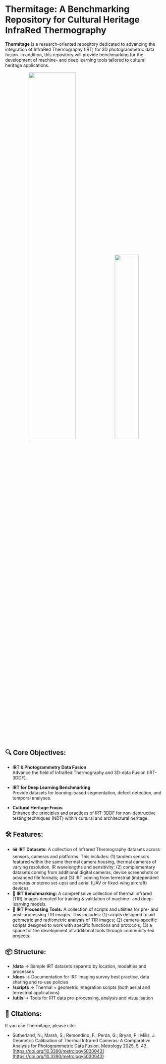 # Thermitage: A Benchmarking Repository for Cultural Heritage InfraRed Thermography

**Thermitage** is a research-oriented repository dedicated to advancing the integration of InfraRed Thermography (IRT) for 3D photogrammetric data fusion. In addition, this repository will provide benchmarking for the development of machine- and deep learning tools tailored to cultural heritage applications.

<p align="center">
  <img src="misc/GATE_VIS.gif" width="55%" />
  <img src="misc/GATE_TIR.gif" width="39%" />
</p>

## 🔍 Core Objectives:

- **IRT & Photogrammetry Data Fusion**  
  Advance the field of InfraRed Thermography and 3D-data Fusion (IRT-3DDF).

- **IRT for Deep Learning Benchmarking**  
  Provide datasets for learning-based segmentation, defect detection, and temporal analyses.

- **Cultural Heritage Focus**  
  Enhance the principles and practices of IRT-3DDF for non-destructive testing techniques (NDT) within cultural and architectural heritage.

## 🛠 Features:

- 🖼 **IRT Datasets:** A collection of Infrared Thermography datasets across sensors, cameras and platforms. This includes: (1) tandem sensors featured within the same thermal camera housing, thermal cameras of varying resolution, IR wavelengths and sensitivity; (2) complementary datasets coming from additional digital cameras, device screenshots or  advanced file formats; and (3) IRT coming from terrestrial (independent cameras or stereo set-ups) and aerial (UAV or fixed-wing aircraft) devices.
- 🧠 **IRT Benchmarking:** A comprehsnive collection of thermal infrared (TIR) images denoted for training \& validation of machine- and deep-learning models.  
- 📐 **IRT Processing Tools:** A collection of scripts and utilities for pre- and post-processing TIR images. This includes: (1) scripts designed to aid geometric and radiometric analysis of TIR images; (2) camera-specific scripts designed to work with specific functions and protocols; (3) a space for the development of additional tools through community-led projects.  

## 📦 Structure:

- **/data** → Sample IRT datasets separetd by location, modalties and processes
- **/docs** → Documentation for IRT imaging survey best practice, data sharing and re-use policies
- **/scripts** → Thermal + geometric integration scripts (both aerial and terrestrial applications)
- **/utils** → Tools for IRT data pre-processing, analysis and visualisation

## 📄 Citations:

If you use Thermitage, please cite:  
* Sutherland, N.; Marsh, S.; Remondino, F.; Perda, G.; Bryan, P.; Mills, J. Geometric Calibration of Thermal Infrared Cameras: A Comparative Analysis for Photogrammetric Data Fusion. Metrology 2025, 5, 43. [https://doi.org/10.3390/metrology5030043](https://doi.org/10.3390/metrology5030043)
